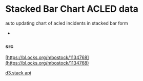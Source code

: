 # Stacked Bar Chart ACLED data
auto updating chart of acled incidents in stacked bar form

- 


### src
[https://bl.ocks.org/mbostock/1134768](https://bl.ocks.org/mbostock/1134768)

[d3.stack api](https://github.com/d3/d3-shape/blob/v1.3.5/README.md#stacks)